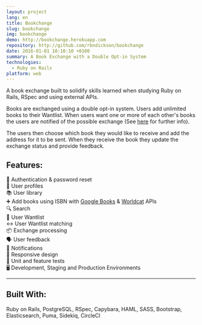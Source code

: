 ```yaml
---
layout: project
lang: en
title: Bookchange
slug: bookchange
img: bookchange
demo: http://bookchange.herokuapp.com
repository: http://github.com/rbndickson/bookchange
date: 2016-01-01 10:10:10 +0100
summary: A Book Exchange with a Double Opt-in System
technologies:
  - Ruby on Rails
platform: web
---
```

A book exchange built to solidify skills learned when studying Ruby on Rails, RSpec and using external APIs.

Books are exchanged using a double opt-in system. Users add unlimited books to their Wantlist. When users want one or more of each other's books the users are notified of the possible exchange (See [here](http://bookchange.herokuapp.com/learnmore) for further info).

The users then choose which book they would like to receive and add the address for it to be sent. When they receive the book they update the exchange status and provide feedback.

## Features:

🔑 Authentication & password reset  
👤 User profiles  
📚 User library  
➕ Add books using ISBN with <a href="https://developers.google.com/books/docs/v1/using">Google Books</a> & <a href="http://xisbn.worldcat.org/xisbnadmin/doc/api.htm">Worldcat</a> APIs  
🔍 Search  
📗 User Wantlist  
↔️ User Wantlist matching  
📦 Exchange processing  
🗣 User feedback  
🔔 Notifications  
📱 Responsive design  
📝 Unit and feature tests  
🖥 Development, Staging and Production Environments  

---

## Built With:

Ruby on Rails, PostgreSQL, RSpec, Capybara, HAML, SASS, Bootstrap, Elasticsearch, Puma, Sidekiq, CircleCI
